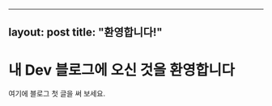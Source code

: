 <!-- index.md -->
---
layout: post
title: "환영합니다!"
---
# 내 Dev 블로그에 오신 것을 환영합니다

여기에 블로그 첫 글을 써 보세요.